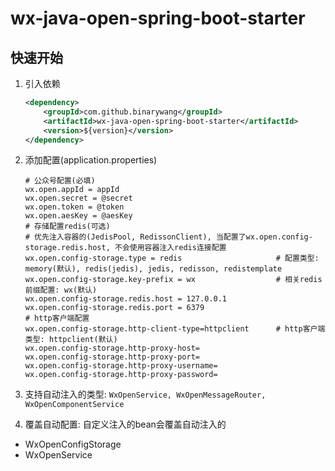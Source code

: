 # wx-java-open-spring-boot-starter
## 快速开始
1. 引入依赖
    ```xml
    <dependency>
        <groupId>com.github.binarywang</groupId>
        <artifactId>wx-java-open-spring-boot-starter</artifactId>
        <version>${version}</version>
    </dependency>
    ```
2. 添加配置(application.properties)
    ```properties
    # 公众号配置(必填)
    wx.open.appId = appId
    wx.open.secret = @secret
    wx.open.token = @token
    wx.open.aesKey = @aesKey
    # 存储配置redis(可选)
    # 优先注入容器的(JedisPool, RedissonClient), 当配置了wx.open.config-storage.redis.host, 不会使用容器注入redis连接配置
    wx.open.config-storage.type = redis                     # 配置类型: memory(默认), redis(jedis), jedis, redisson, redistemplate
    wx.open.config-storage.key-prefix = wx                  # 相关redis前缀配置: wx(默认)
    wx.open.config-storage.redis.host = 127.0.0.1
    wx.open.config-storage.redis.port = 6379
    # http客户端配置
    wx.open.config-storage.http-client-type=httpclient      # http客户端类型: httpclient(默认)
    wx.open.config-storage.http-proxy-host=
    wx.open.config-storage.http-proxy-port=
    wx.open.config-storage.http-proxy-username=
    wx.open.config-storage.http-proxy-password=
    ```
3. 支持自动注入的类型: `WxOpenService, WxOpenMessageRouter, WxOpenComponentService`

4. 覆盖自动配置: 自定义注入的bean会覆盖自动注入的
  - WxOpenConfigStorage
  - WxOpenService
